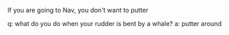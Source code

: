 If you are going to Nav, you don't want to putter

q: what do you do when your rudder is bent by a whale?
a: putter around


